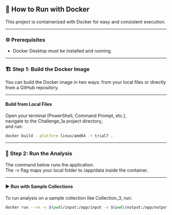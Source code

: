 ## 🚀 How to Run with Docker
This project is containerized with Docker for easy and consistent execution.

---
### ⚙ Prerequisites
- Docker Desktop must be installed and running.

---
### 🏗 Step 1: Build the Docker Image

You can build the Docker image in two ways: from your local files or directly from a GitHub repository.

---
#### Build from Local Files

Open your terminal (PowerShell, Command Prompt, etc.),  
navigate to the Challenge_1a project directory,  
and run:

```bash
docker build --platform linux/amd64 -t trial7 .
```

---
### 🧪 Step 2: Run the Analysis

The command below runs the application.  
The -v flag maps your local folder to /app/data inside the container.

---
#### ▶ Run with Sample Collections

To run analysis on a sample collection like Collection_3, run:

```bash
docker run --rm -v $(pwd)/input:/app/input -v $(pwd)/output:/app/output trial6 python main_enhanced.py
```
